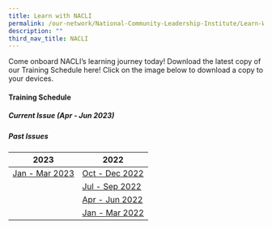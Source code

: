 ```yaml
---
title: Learn with NACLI
permalink: /our-network/National-Community-Leadership-Institute/Learn-With-NACLI/
description: ""
third_nav_title: NACLI
---
```

Come onboard NACLI’s learning journey today!  Download the latest copy of our Training Schedule here!  Click on the image below to download a copy to your devices.

#### Training Schedule 

##### Current Issue (Apr - Jun 2023)



##### Past Issues

| 2023 |  2022 |   
| ------- |  ------- | 
| [Jan - Mar 2023]()| [Oct - Dec 2022](/files/Our%20Network/NACLI/Learn%20With%20NACLI/naclicourses-issue5-oct-dec-2022.pdf) |  
| | [Jul - Sep 2022](/files/Our%20Network/NACLI/Learn%20With%20NACLI/naclicourses-issue4-jul-sep-2022%20(1).pdf) |   
| | [Apr - Jun 2022](/files/NACLI/02%20Learn%20with%20NACLI/naclicourses-issue3-apr-jun-2022.pdf) | 
| | [Jan - Mar 2022](/files/NACLI/02%20Learn%20with%20NACLI/naclicourses-issue2-janmar-2022.pdf) |   